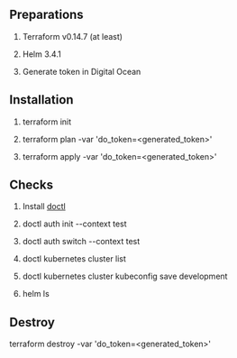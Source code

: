 ## Preparations
1. Terraform v0.14.7 (at least)

2. Helm 3.4.1

3. Generate token in Digital Ocean

## Installation

1. terraform init

2. terraform plan -var 'do_token=<generated_token>'

3. terraform apply -var 'do_token=<generated_token>'

## Checks

1. Install [doctl](https://github.com/digitalocean/doctl#installing-doctl)

2. doctl auth init --context test

3. doctl auth switch --context test

4. doctl kubernetes cluster list

5. doctl kubernetes cluster kubeconfig save development

6. helm ls

## Destroy

terraform destroy -var 'do_token=<generated_token>'
